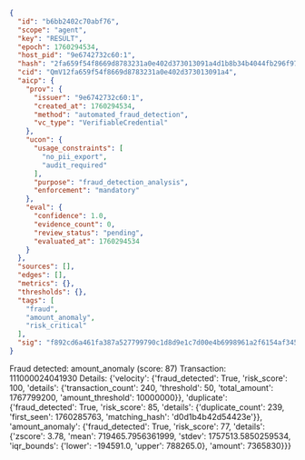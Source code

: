 ```json
{
  "id": "b6bb2402c70abf76",
  "scope": "agent",
  "key": "RESULT",
  "epoch": 1760294534,
  "host_pid": "9e6742732c60:1",
  "hash": "2fa659f54f8669d8783231a0e402d373013091a4d1b8b34b4044fb296f9707af",
  "cid": "QmV12fa659f54f8669d8783231a0e402d373013091a4",
  "aicp": {
    "prov": {
      "issuer": "9e6742732c60:1",
      "created_at": 1760294534,
      "method": "automated_fraud_detection",
      "vc_type": "VerifiableCredential"
    },
    "ucon": {
      "usage_constraints": [
        "no_pii_export",
        "audit_required"
      ],
      "purpose": "fraud_detection_analysis",
      "enforcement": "mandatory"
    },
    "eval": {
      "confidence": 1.0,
      "evidence_count": 0,
      "review_status": "pending",
      "evaluated_at": 1760294534
    }
  },
  "sources": [],
  "edges": [],
  "metrics": {},
  "thresholds": {},
  "tags": [
    "fraud",
    "amount_anomaly",
    "risk_critical"
  ],
  "sig": "f892cd6a461fa387a527799790c1d8d9e1c7d00e4b6998961a2f6154af345485"
}
```

Fraud detected: amount_anomaly (score: 87)
Transaction: 111000024041930
Details: {'velocity': {'fraud_detected': True, 'risk_score': 100, 'details': {'transaction_count': 240, 'threshold': 50, 'total_amount': 1767799200, 'amount_threshold': 10000000}}, 'duplicate': {'fraud_detected': True, 'risk_score': 85, 'details': {'duplicate_count': 239, 'first_seen': 1760285763, 'matching_hash': 'd0d1b4b42d54423e'}}, 'amount_anomaly': {'fraud_detected': True, 'risk_score': 77, 'details': {'zscore': 3.78, 'mean': 719465.7956361999, 'stdev': 1757513.5850259534, 'iqr_bounds': {'lower': -194591.0, 'upper': 788265.0}, 'amount': 7365830}}}